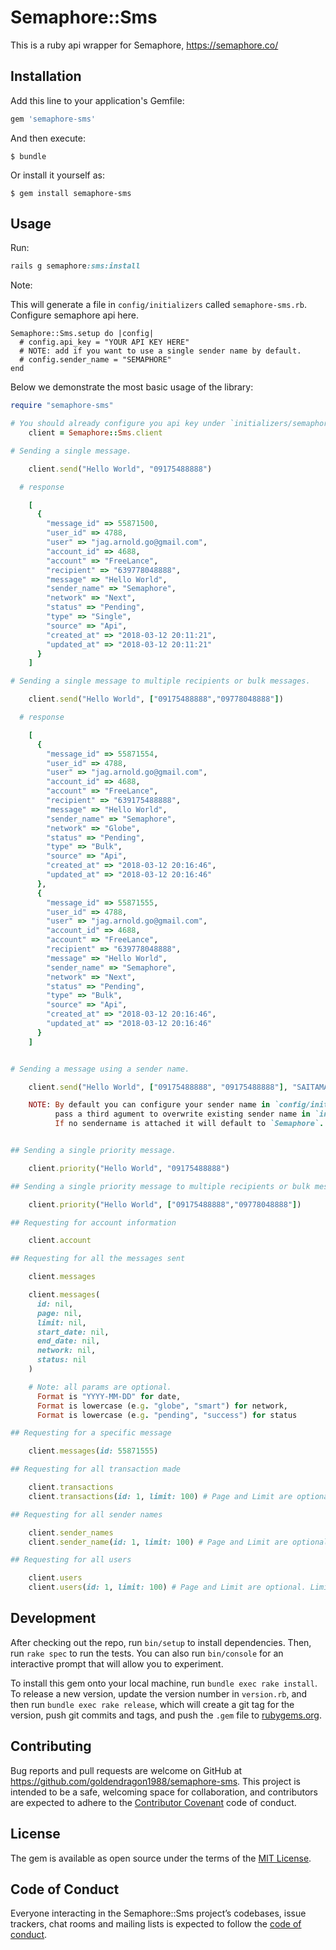 # Semaphore::Sms

This is a ruby api wrapper for Semaphore, https://semaphore.co/

## Installation

Add this line to your application's Gemfile:

```ruby
gem 'semaphore-sms'
```

And then execute:

    $ bundle

Or install it yourself as:

    $ gem install semaphore-sms

## Usage

Run:
```ruby
rails g semaphore:sms:install
```

Note:

  This will generate a file in `config/initializers` called `semaphore-sms.rb`. Configure semaphore api here.

```
Semaphore::Sms.setup do |config|
  # config.api_key = "YOUR API KEY HERE"
  # NOTE: add if you want to use a single sender name by default.
  # config.sender_name = "SEMAPHORE"
end
```
Below we demonstrate the most basic usage of the library:

```ruby
require "semaphore-sms"

# You should already configure you api key under `initializers/semaphore-sms.rb`
    client = Semaphore::Sms.client

# Sending a single message.

    client.send("Hello World", "09175488888")

  # response

    [
      {
        "message_id" => 55871500,
        "user_id" => 4788,
        "user" => "jag.arnold.go@gmail.com",
        "account_id" => 4688,
        "account" => "FreeLance",
        "recipient" => "639778048888",
        "message" => "Hello World",
        "sender_name" => "Semaphore",
        "network" => "Next",
        "status" => "Pending",
        "type" => "Single",
        "source" => "Api",
        "created_at" => "2018-03-12 20:11:21",
        "updated_at" => "2018-03-12 20:11:21"
      }
    ]

# Sending a single message to multiple recipients or bulk messages.

    client.send("Hello World", ["09175488888","09778048888"])

  # response

    [
      {
        "message_id" => 55871554,
        "user_id" => 4788,
        "user" => "jag.arnold.go@gmail.com",
        "account_id" => 4688,
        "account" => "FreeLance",
        "recipient" => "639175488888",
        "message" => "Hello World",
        "sender_name" => "Semaphore",
        "network" => "Globe",
        "status" => "Pending",
        "type" => "Bulk",
        "source" => "Api",
        "created_at" => "2018-03-12 20:16:46",
        "updated_at" => "2018-03-12 20:16:46"
      },
      {
        "message_id" => 55871555,
        "user_id" => 4788,
        "user" => "jag.arnold.go@gmail.com",
        "account_id" => 4688,
        "account" => "FreeLance",
        "recipient" => "639778048888",
        "message" => "Hello World",
        "sender_name" => "Semaphore",
        "network" => "Next",
        "status" => "Pending",
        "type" => "Bulk",
        "source" => "Api",
        "created_at" => "2018-03-12 20:16:46",
        "updated_at" => "2018-03-12 20:16:46"
      }
    ]


# Sending a message using a sender name.

    client.send("Hello World", ["09175488888", "09175488888"], "SAITAMA")

    NOTE: By default you can configure your sender name in `config/initializers/semaphore-sms` or
          pass a third agument to overwrite existing sender name in `initializers/semaphore-sms.rb`.
          If no sendername is attached it will default to `Semaphore`.


## Sending a single priority message.

    client.priority("Hello World", "09175488888")

## Sending a single priority message to multiple recipients or bulk messages.

    client.priority("Hello World", ["09175488888","09778048888"])

## Requesting for account information

    client.account

## Requesting for all the messages sent

    client.messages

    client.messages(
      id: nil,
      page: nil,
      limit: nil,
      start_date: nil,
      end_date: nil,
      network: nil,
      status: nil
    )

    # Note: all params are optional.
      Format is "YYYY-MM-DD" for date,
      Format is lowercase (e.g. "globe", "smart") for network,
      Format is lowercase (e.g. "pending", "success") for status

## Requesting for a specific message

    client.messages(id: 55871555)

## Requesting for all transaction made

    client.transactions
    client.transactions(id: 1, limit: 100) # Page and Limit are optional. Limit default to 100 and page 1.

## Requesting for all sender names

    client.sender_names
    client.sender_name(id: 1, limit: 100) # Page and Limit are optional. Limit default to 100 and page 1.

## Requesting for all users

    client.users
    client.users(id: 1, limit: 100) # Page and Limit are optional. Limit default to 100 and page 1.
```

## Development

After checking out the repo, run `bin/setup` to install dependencies. Then, run `rake spec` to run the tests. You can also run `bin/console` for an interactive prompt that will allow you to experiment.

To install this gem onto your local machine, run `bundle exec rake install`. To release a new version, update the version number in `version.rb`, and then run `bundle exec rake release`, which will create a git tag for the version, push git commits and tags, and push the `.gem` file to [rubygems.org](https://rubygems.org).

## Contributing

Bug reports and pull requests are welcome on GitHub at https://github.com/goldendragon1988/semaphore-sms. This project is intended to be a safe, welcoming space for collaboration, and contributors are expected to adhere to the [Contributor Covenant](http://contributor-covenant.org) code of conduct.

## License

The gem is available as open source under the terms of the [MIT License](https://opensource.org/licenses/MIT).

## Code of Conduct

Everyone interacting in the Semaphore::Sms project’s codebases, issue trackers, chat rooms and mailing lists is expected to follow the [code of conduct](https://github.com/[USERNAME]/semaphore-sms/blob/master/CODE_OF_CONDUCT.md).
